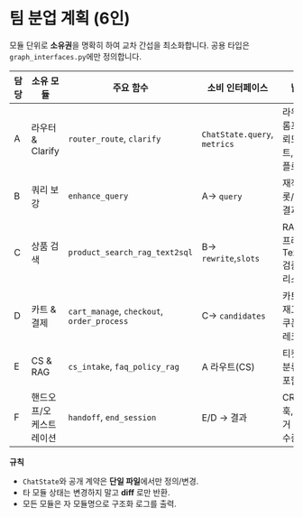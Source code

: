 # 팀 분업 계획 (6인)

모듈 단위로 **소유권**을 명확히 하여 교차 간섭을 최소화합니다. 공용 타입은 `graph_interfaces.py`에만 정의합니다.

| 담당 | 소유 모듈 | 주요 함수 | 소비 인터페이스 | 납품물 |
|---|---|---|---|---|
| A | 라우터 & Clarify | `router_route`, `clarify` | `ChatState.query`, `metrics` | 라우팅 프롬프트, 신뢰도 게이트, Clarify 플로우 |
| B | 쿼리 보강 | `enhance_query` | A→ `query` | 재작성/슬롯/키워드 결과 |
| C | 상품 검색 | `product_search_rag_text2sql` | B→ `rewrite`,`slots` | RAG 파이프라인, Text2SQL 검증, 후보 리스트 |
| D | 카트 & 결제 | `cart_manage`, `checkout`, `order_process` | C→ `candidates` | 카트 연산, 재고/가격/쿠폰, 주문 레코드 |
| E | CS & RAG | `cs_intake`, `faq_policy_rag` | A 라우트(CS) | 티켓, 비전분류, 인용 포함 답변 |
| F | 핸드오프/오케스트레이션 | `handoff`, `end_session` | E/D → 결과 | CRM 웹훅, 요약/근거 전달, 영수증 |

**규칙**
- `ChatState`와 공개 계약은 **단일 파일**에서만 정의/변경.
- 타 모듈 상태는 변경하지 말고 **diff** 로만 반환.
- 모든 모듈은 자 모듈명으로 구조화 로그를 출력.
